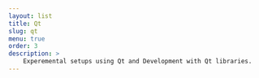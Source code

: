 ```yaml
---
layout: list
title: Qt
slug: qt
menu: true
order: 3
description: >
    Experemental setups using Qt and Development with Qt libraries.
---
```

